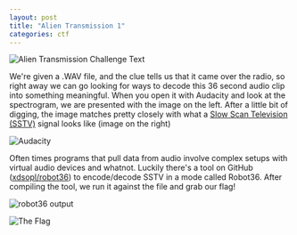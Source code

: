 ```yaml
---
layout: post
title: "Alien Transmission 1"
categories: ctf
---
```


![Alien Transmission Challenge Text](https://i.imgur.com/EIH4MFK.png)


We're given a .WAV file, and the clue tells us that it came over the radio, so right away we can go looking for ways to decode this 36 second audio clip into something meaningful.  When you open it with Audacity and look at the spectrogram,  we are presented with the image on the left.  After a little bit of digging, the image matches pretty closely with what a [Slow Scan Television (SSTV)](https://en.wikipedia.org/wiki/Slow-scan_television) signal looks like (image on the right) 

![Audacity ](https://i.imgur.com/0dOxkYh.png)

Often times programs that pull data from audio involve complex setups with virtual audio devices and whatnot. Luckily there's a tool on GitHub ([xdsopl/robot36](https://github.com/xdsopl/robot36)) to encode/decode SSTV in a mode called Robot36. After compiling the tool, we run it against the file and grab our flag!

![robot36 output](https://i.imgur.com/HqFVEe8.png)

![The Flag](https://i.imgur.com/fDnVkar.png)